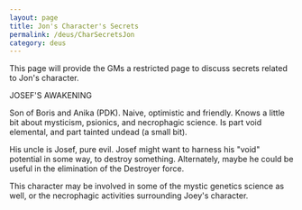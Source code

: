 ```yaml
---
layout: page
title: Jon's Character's Secrets
permalink: /deus/CharSecretsJon
category: deus
---
```

This page will provide the GMs a restricted page to discuss secrets related to Jon's character.

JOSEF'S AWAKENING

Son of Boris and Anika (PDK). Naive, optimistic and friendly. Knows a little bit about mysticism, psionics, and necrophagic science. Is part void elemental, and part tainted undead (a small bit).

His uncle is Josef, pure evil. Josef might want to harness his &quot;void&quot; potential in some way, to destroy something. Alternately, maybe he could be useful in the elimination of the Destroyer force.

This character may be involved in some of the mystic genetics science as well, or the necrophagic activities surrounding Joey's character.

